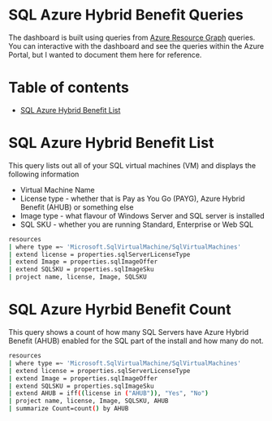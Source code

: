 # SQL Azure Hybrid Benefit Queries

The dashboard is built using queries from [Azure Resource Graph](https://learn.microsoft.com/azure/governance/resource-graph/overview) queries.   You can interactive with the dashboard and see the queries within the Azure Portal, but I wanted to document them here for reference. 

# Table of contents

- [SQL Azure Hybrid Benefit List](#sql-azure-hybrid-benefit-list)

# SQL Azure Hybrid Benefit List

This query lists out all of your SQL virtual machines (VM) and displays the following information
- Virtual Machine Name
- License type - whether that is Pay as You Go (PAYG), Azure Hybrid Benefit (AHUB) or something else
- Image type - what flavour of Windows Server and SQL server is installed
- SQL SKU - whether you are running Standard, Enterprise or Web SQL

```bash
resources
| where type =~ 'Microsoft.SqlVirtualMachine/SqlVirtualMachines'
| extend license = properties.sqlServerLicenseType
| extend Image = properties.sqlImageOffer
| extend SQLSKU = properties.sqlImageSku
| project name, license, Image, SQLSKU
```

# SQL Azure Hyrbid Benefit Count

This query shows a count of how many SQL Servers have Azure Hybrid Benefit (AHUB) enabled for the SQL part of the install and how many do not.

```bash
resources
| where type =~ 'Microsoft.SqlVirtualMachine/SqlVirtualMachines'
| extend license = properties.sqlServerLicenseType
| extend Image = properties.sqlImageOffer
| extend SQLSKU = properties.sqlImageSku
| extend AHUB = iff((license in ("AHUB")), "Yes", "No")
| project name, license, Image, SQLSKU, AHUB
| summarize Count=count() by AHUB
```